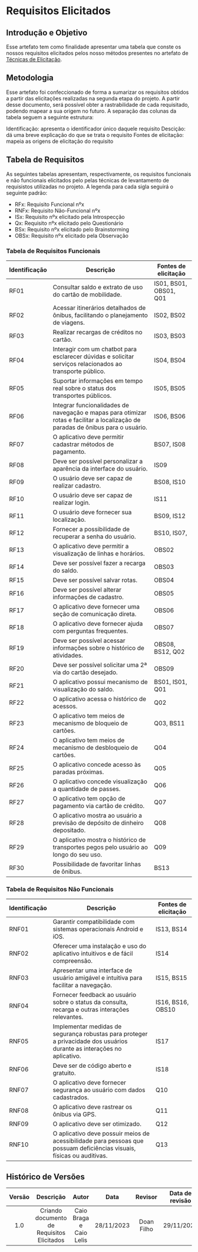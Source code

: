 # **Requisitos Elicitados**

## **Introdução e Objetivo**

Esse artefato tem como finalidade apresentar uma tabela que conste os nossos requisitos elicitados pelos nosso métodos presentes no artefato de [Técnicas de Elicitação](https://requisitos-de-software.github.io/2023.2-BRBMobilidade/elicitacao/tecnicas/brainstorming/).

## **Metodologia**

Esse artefato foi confeccionado de forma a sumarizar os requisitos obtidos a partir das elicitações realizadas na segunda etapa do projeto. A partir desse documento, será possível obter a rastrabilidade de cada requisitado, podendo mapear a sua origem no futuro. A separação das colunas da tabela seguem a seguinte estrutura:

Identificação: apresenta o identificador único daquele requisito
Descição: dá uma breve explicação do que se trata o requisito
Fontes de elicitação: mapeia as origens de elicitação do requisito


## **Tabela de Requisitos**

As seguintes tabelas apresentam, respectivamente, os requisitos funcionais e não funcionais elicitados pelo pelas técnicas de levantamento de requisistos utilizadas no projeto. A legenda para cada sigla seguirá o seguinte padrão:

- RFx: Requisito Funcional nºx
- RNFx: Requisito Não-Funcional nºx
- ISx: Requisito nºx elicitado pela Introspecção
- Qx: Requisito nºx elicitado pelo Questionário
- BSx: Requisito nºx elicitado pelo Brainstorming
- OBSx: Requisito nºx elicitado pela Observação


### Tabela de Requisitos Funcionais


| Identificação | Descrição | Fontes de elicitação |
| --- | --- | --- |
| RF01 | Consultar saldo e extrato de uso do cartão de mobilidade. | IS01, BS01, OBS01, Q01 |
| RF02 | Acessar itinerários detalhados de ônibus, facilitando o planejamento de viagens. | IS02, BS02 |
| RF03 | Realizar recargas de créditos no cartão. | IS03, BS03 |
| RF04 | Interagir com um chatbot para esclarecer dúvidas e solicitar serviços relacionados ao transporte público. | IS04, BS04 |
| RF05 | Suportar informações em tempo real sobre o status dos transportes públicos. | IS05, BS05 |
| RF06 | Integrar funcionalidades de navegação e mapas para otimizar rotas e facilitar a localização de paradas de ônibus para o usuário. | IS06, BS06 |
| RF07 | O aplicativo deve permitir cadastrar métodos de pagamento. | BS07, IS08 |
| RF08 | Deve ser possível personalizar a aparência da interface do usuário. | IS09 |
| RF09 | O usuário deve ser capaz de realizar cadastro. | BS08, IS10 |
| RF10 | O usuário deve ser capaz de realizar login. | IS11 |
| RF11 | O usuário deve fornecer sua localização. | BS09, IS12 |
| RF12 | Fornecer a possibilidade de recuperar a senha do usuário. | BS10, IS07,  |
| RF13 | O aplicativo deve permitir a visualização de linhas e horários. | OBS02 |
| RF14 | Deve ser possível fazer a recarga do saldo. |OBS03|
| RF15 | Deve ser possível salvar rotas. | OBS04 |
| RF16 | Deve ser possível alterar informações de cadastro. | OBS05 |
| RF17 | O aplicativo deve fornecer uma seção de comunicação direta. | OBS06 |
| RF18 | O aplicativo deve fornecer ajuda com perguntas frequentes. | OBS07 |
| RF19 | Deve ser possível acessar informações sobre o histórico de atividades. | OBS08, BS12, Q02 |
| RF20 | Deve ser possível solicitar uma 2ª via do cartão desejado. | OBS09 |
| RF21 | O aplicativo possui mecanismo de visualização do saldo. | BS01, IS01, Q01 |
| RF22 | O aplicativo acessa o histórico de acessos. | Q02 |
| RF23 | O aplicativo tem meios de mecanismo de bloqueio de cartões. | Q03, BS11 |
| RF24 | O aplicativo tem meios de mecanismo de desbloqueio de cartões. | Q04 |
| RF25 | O aplicativo concede acesso às paradas próximas. | Q05 |
| RF26 | O aplicativo concede visualização a quantidade de passes. | Q06 |
| RF27 | O aplicativo tem opção de pagamento via cartão de crédito. | Q07 |
| RF28 | O aplicativo mostra ao usuário a previsão de depósito de dinheiro depositado. | Q08 |
| RF29 | O aplicativo mostra o histórico de transportes pegos pelo usuário ao longo do seu uso. | Q09 |
| RF30 | Possibilidade de favoritar linhas de ônibus. | BS13|

### Tabela de Requisitos Não Funcionais


| Identificação | Descrição | Fontes de elicitação |
| --- | --- | --- |
| RNF01 | Garantir compatibilidade com sistemas operacionais Android e iOS. | IS13, BS14 |
| RNF02 | Oferecer uma instalação e uso do aplicativo intuitivos e de fácil compreensão. | IS14 |
| RNF03 | Apresentar uma interface de usuário amigável e intuitiva para facilitar a navegação. | IS15, BS15 |
| RNF04 | Fornecer feedback ao usuário sobre o status da consulta, recarga e outras interações relevantes. | IS16, BS16, OBS10 |
| RNF05 | Implementar medidas de segurança robustas para proteger a privacidade dos usuários durante as interações no aplicativo. | IS17 |
| RNF06 | Deve ser de código aberto e gratuito. | IS18 |
| RNF07 | O aplicativo deve fornecer segurança ao usuário com dados cadastrados. | Q10 |
| RNF08 | O aplicativo deve rastrear os ônibus via GPS. | Q11 |
| RNF09 | O aplicativo deve ser otimizado. | Q12 |
| RNF10 | O aplicativo deve possuir meios de acessibilidade para pessoas que possuam deficiências visuais, físicas ou auditivas. | Q13 |




## **Histórico de Versões**


| Versão |          Descrição              |     Autor       |      Data      |   Revisor     |    Data de revisão    |  
|:------:|:-------------------------------:|:---------------:|:--------------:|:-------------:|:---------------------:|
|  1.0   | Criando documento de Requisitos Elicitados  | Caio Braga e Caio Lelis  |   28/11/2023   |  Doan Filho  |       29/11/2023      |



